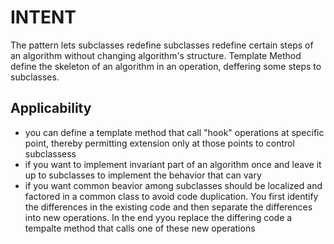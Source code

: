 # INTENT
The pattern lets subclasses redefine subclasses redefine certain steps of an algorithm without changing algorithm's structure. Template Method define the skeleton of an algorithm in an operation, deffering some steps to subclasses.

## Applicability
 - you can define a template method that call "hook" operations at specific point, thereby permitting extension only at those points to control subclassess
 - if you want to implement invariant part of an algorithm once and leave it up to subclasses to implement the behavior that can vary
 - if you want common beavior among subclasses should be localized and factored in a common class to avoid code duplication. You first identify the differences in the existing code and then separate the differences into new operations. In the end yyou replace the differing code a tempalte method that calls one of these new operations